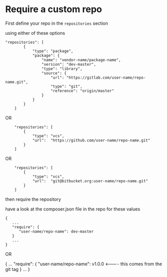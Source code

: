 # Require a custom repo
First define your repo in the `repositories` section

using either of these options

```
"repositories": [
        {
            "type": "package",
            "package": {
                "name": "vendor-name/package-name",
                "version": "dev-master",
                "type": "library",
                "source": {
                    "url": "https://gitlab.com/user-name/repo-name.git",
                    "type": "git",
                    "reference": "origin/master"
                }
            }
        }
    ]
```

OR


```
    "repositories": [
        {
            "type": "vcs",
            "url":  "https://github.com/user-name/repo-name.git"
        }
    ]
```

OR

```
    "repositories": [
        {
            "type": "vcs",
            "url":  "git@bitbucket.org:user-name/repo-name.git"
        }
    ]
```

then require the repository

have a look at the composer.json file in the repo for these values
```
{
   ...
   "require": {
      "user-name/repo-name": dev-master
   }
   ...
}
```

OR 

{
   ...
   "require": {
      "user-name/repo-name": v1.0.0 <---- this comes from the git tag
   }
   ...
}
